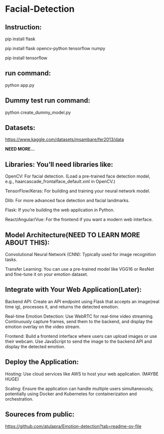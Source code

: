 # Facial-Detection

## Instruction:

pip install flask

pip install flask opencv-python tensorflow numpy 

pip install tensorflow


## run command:


python app.py


## Dummy test run command:


python create_dummy_model.py



## Datasets: 

https://www.kaggle.com/datasets/msambare/fer2013/data

**NEED MORE...**



## Libraries: You’ll need libraries like:

OpenCV: For facial detection. (Load a pre-trained face detection model, e.g., haarcascade_frontalface_default.xml in OpenCV.)

TensorFlow/Keras: For building and training your neural network model.

Dlib: For more advanced face detection and facial landmarks.

Flask: If you’re building the web application in Python.

React/Angular/Vue: For the frontend if you want a modern web interface.


## Model Architecture(NEED TO LEARN MORE ABOUT THIS):

Convolutional Neural Network (CNN): Typically used for image recognition tasks.

Transfer Learning: You can use a pre-trained model like VGG16 or ResNet and fine-tune it on your emotion dataset.



## Integrate with Your Web Application(Later):

Backend API: Create an API endpoint using Flask that accepts an image(real time ig), processes it, and returns the detected emotion.

Real-time Emotion Detection: Use WebRTC for real-time video streaming. Continuously capture frames, send them to the backend, and display the emotion overlay on the video stream.

Frontend: Build a frontend interface where users can upload images or use their webcam. Use JavaScript to send the image to the backend API and display the detected emotion.


## Deploy the Application: 

Hosting: Use cloud services like AWS to host your web application. (MAYBE HUGE)

Scaling: Ensure the application can handle multiple users simultaneously, potentially using Docker and Kubernetes for containerization and orchestration.


## Soureces from public:

https://github.com/atulapra/Emotion-detection?tab=readme-ov-file


